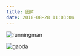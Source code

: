 ```yaml
---
title: 图片
date: 2018-08-28 11:03:04
---
```


![runningman](https://ws3.sinaimg.cn/large/0069RVTdgy1fupaz1iv4fj31kw0w0wnk.jpg)

![gaoda](https://ws2.sinaimg.cn/large/006tNbRwgy1fvlw4dck86j30u00yg7ar.jpg)